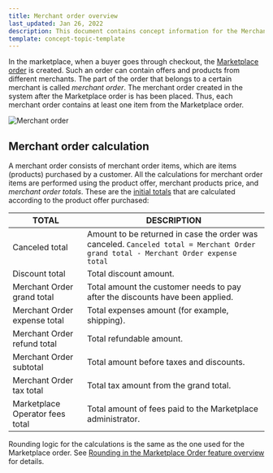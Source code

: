 ```yaml
---
title: Merchant order overview
last_updated: Jan 26, 2022
description: This document contains concept information for the Merchant order feature in the Spryker Commerce OS.
template: concept-topic-template
---
```


In the marketplace, when a buyer goes through checkout, the [Marketplace order](/docs/marketplace/user/features/{{page.version}}/marketplace-order-management-feature-overview/marketplace-order-management-feature-overview.html) is created. Such an order can contain offers and products from different merchants. The part of the order that belongs to a certain merchant is called *merchant order*. The merchant order created in the system after the Marketplace order is has been placed. Thus, each merchant order contains at least one item from the Marketplace order.

![Merchant order](https://spryker.s3.eu-central-1.amazonaws.com/docs/Marketplace/user+guides/Features/Marketplace+order+management/Marketplace+Order+Management+feature+overview/Merchant+Order+overview/Merchant+Order+schema.png)



## Merchant order calculation

A merchant order consists of merchant order items, which are items (products) purchased by a customer. All the calculations for merchant order items are performed using the product offer, merchant products price, and *merchant order totals*. These are the [initial totals](/docs/scos/dev/feature-walkthroughs/{{page.version}}/cart-feature-walkthrough/calculation-3-0.html) that are calculated according to the product offer purchased:

| TOTAL | DESCRIPTION |
| -------- | -------------- |
| Canceled total   | Amount to be returned in case the order was canceled. `Canceled total = Merchant Order grand total - Merchant Order expense total` |
| Discount total  | Total discount amount.    |
| Merchant Order grand total   | Total amount the customer needs to pay after the discounts have been applied. |
| Merchant Order expense total  | Total expenses amount (for example, shipping).   |
| Merchant Order refund total  | Total refundable amount.   |
| Merchant Order subtotal  | Total amount before taxes and discounts.  |
| Merchant Order tax total  | Total tax amount from the grand total.   |
| Marketplace Operator fees total | Total amount of fees paid to the Marketplace administrator.  |

Rounding logic for the calculations is the same as the one used for the Marketplace order. See [Rounding in the Marketplace Order feature overview](/docs/marketplace/user/features/{{page.version}}/marketplace-order-management-feature-overview/marketplace-order-management-feature-overview.html#rounding) for details.
